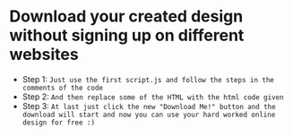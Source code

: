 # Download your created design without signing up on different websites

- Step 1: ``` Just use the first script.js and follow the steps in the comments of the code ```
- Step 2: ``` And then replace some of the HTML with the html code given ```
- Step 3: ``` At last just click the new "Download Me!" button and the download will start and now you can use your hard worked online design for free :)  ```
